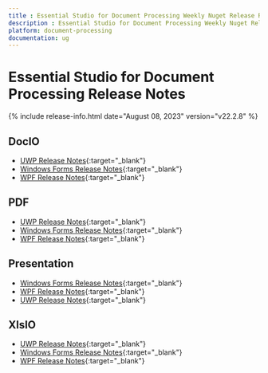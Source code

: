 ```yaml
---
title : Essential Studio for Document Processing Weekly Nuget Release Release Notes  
description : Essential Studio for Document Processing Weekly Nuget Release Release Notes  
platform: document-processing
documentation: ug
---
```


# Essential Studio for Document Processing  Release Notes  

{% include release-info.html date="August 08, 2023" version="v22.2.8" %} 

## DocIO

* [UWP Release Notes](/uwp/release-notes/v22.2.8#docio){:target="_blank"}
* [Windows Forms Release Notes](/windowsforms/release-notes/v22.2.8#docio){:target="_blank"}
* [WPF Release Notes](/wpf/release-notes/v22.2.8#docio){:target="_blank"}


## PDF

* [UWP Release Notes](/uwp/release-notes/v22.2.8#pdf){:target="_blank"}
* [Windows Forms Release Notes](/windowsforms/release-notes/v22.2.8#pdf){:target="_blank"}
* [WPF Release Notes](/wpf/release-notes/v22.2.8#pdf){:target="_blank"}


## Presentation

* [Windows Forms Release Notes](/windowsforms/release-notes/v22.2.8#presentation){:target="_blank"}
* [WPF Release Notes](/wpf/release-notes/v22.2.8#presentation){:target="_blank"}
* [UWP Release Notes](/uwp/release-notes/v22.2.8#presentation){:target="_blank"}


## XlsIO

* [UWP Release Notes](/uwp/release-notes/v22.2.8#xlsio){:target="_blank"}
* [Windows Forms Release Notes](/windowsforms/release-notes/v22.2.8#xlsio){:target="_blank"}
* [WPF Release Notes](/wpf/release-notes/v22.2.8#xlsio){:target="_blank"}